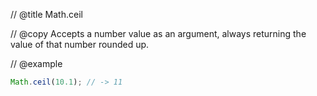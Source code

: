 // @title Math.ceil

// @copy
Accepts a number value as an argument, always returning the value of that number rounded up.

// @example
```javascript
Math.ceil(10.1); // -> 11
```